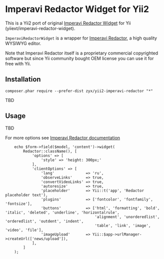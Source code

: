 Imperavi Redactor Widget for Yii2
=================================

This is a Yii2 port of original [Imperavi Redactor Widget](https://github.com/yiiext/imperavi-redactor-widget) for Yii (yiiext/imperavi-redactor-widget).

`ImperaviRedactorWidget` is a wrapper for [Imperavi Redactor](http://imperavi.com/redactor/),
a high quality WYSIWYG editor.

Note that Imperavi Redactor itself is a proprietary commercial copyrighted software
but since Yii community bought OEM license you can use it for free with Yii.


Installation
------------

```
composer.phar require --prefer-dist zyx/yii2-imperavi-redactor "*"
```

TBD


Usage
-----

TBD

For more options see [Imperavi Redactor documentation](http://imperavi.com/redactor/docs/)

```
    echo $form->field($model, 'content')->widget(
        Redactor::className(), [
            'options' => [
                'style' => 'height: 300px;'
            ],
            'clientOptions' => [
                'lang'              => 'ru',
                'observeLinks'      => true,
                'convertVideoLinks' => true,
                'autoresize'        => true,
                'placeholder'       => Yii::t('app', 'Redactor placeholder text'),
                'plugins'           => ['fontcolor', 'fontfamily', 'fontsize'],
                'buttons'           => ['html', 'formatting', 'bold', 'italic', 'deleted', 'underline', 'horizontalrule',
                                        'alignment', 'unorderedlist', 'orderedlist', 'outdent', 'indent',
                                        'table', 'link', 'image', 'video', 'file'],
                'imageUpload'       => Yii::$app->urlManager->createUrl(['news/upload']),
            ],
        ]
    );
```
